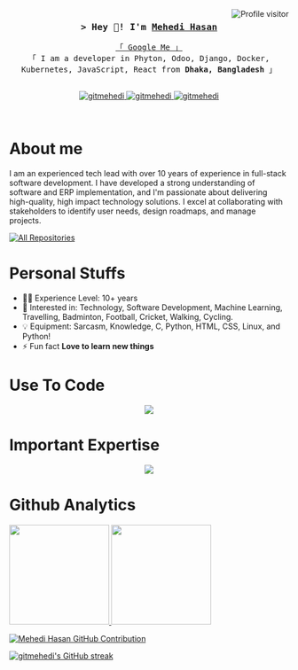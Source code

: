 <a href="https://komarev.com/ghpvc/?username=gitmehedi">
  <img align="right" src="https://komarev.com/ghpvc/?username=gitmehedi&color=brightgreen&&label=PROFILE+VIEWS&style=for-the-badge" alt="Profile visitor" />
</a>
<!-- Intro  -->
<h3 align="center">
        <samp>&gt; Hey 🤝! I'm 
                <b><a target="_blank" href="https://swapon.me">Mehedi Hasan</a></b>
        </samp>
</h3>

<p align="center"> 
  <samp>
    <a href="https://www.google.com/search?q=Mehedi+Hasan">「 Google Me 」</a>
    <br>
    「 I am a developer in Phyton, Odoo, Django, Docker, Kubernetes, JavaScript, React from <b>Dhaka, Bangladesh</b> 」
    <br>
    <br>
  </samp>
</p>

<p align="center">

 <a href="https://www.linkedin.com/in/gitmehedi/" target="_blank">
  <img src="https://img.shields.io/badge/LinkedIn-0077B5?style=for-the-badge&logo=linkedin&logoColor=white" alt="gitmehedi"/>
 </a>
 <a href="https://stackoverflow.com/users/2176115/mehedi-hasan" target="_blank">
  <img src="https://img.shields.io/badge/-Stackoverflow-0e76a8?style=for-the-badge&logo=Stackoverflow&logoColor=white&color=ef8236" alt="gitmehedi" />
 </a> 
 <a href="https://github.com/gitmehedi/gitmehedi.github.io/blob/master/MD_MEHEDI_HASAN.pdf" target="_blank">
  <img src="https://img.shields.io/badge/-Resume-23E4405F?style=for-the-badge&logo=Resume&logoColor=Red&color=green" alt="gitmehedi"  />
  </a> 
</p>
<br />


<!-- About Section -->

# About me

I am an experienced tech lead with over 10 years of experience in full-stack software development. I have developed a
strong understanding of software and ERP implementation, and I'm passionate about delivering high-quality, high impact
technology solutions. I excel at collaborating with stakeholders to identify user needs, design roadmaps, and manage
projects.

<p align="left">
  <a href="https://github.com/gitmehedi?tab=repositories" target="_blank"><img alt="All Repositories" title="All Repositories" src="https://img.shields.io/badge/-All%20Repos-2962FF?style=for-the-badge&logo=koding&logoColor=white"/></a>
</p>

# Personal Stuffs

- 👨‍🎓 Experience Level: 10+ years
- 🧩 Interested in: Technology, Software Development, Machine Learning, Travelling, Badminton, Football, Cricket,
  Walking, Cycling.
- 💡 Equipment: Sarcasm, Knowledge, C, Python, HTML, CSS, Linux, and Python!
- ⚡ Fun fact **Love to learn new things**


# Use To Code

<p align="center">
  <a href="https://skillicons.dev">
    <img src="https://skillicons.dev/icons?i=python,postgres,react,mysql,bash,docker,kubernetes,git,github,css,html,javascript,bootstrap,django,idea,pycharm,vscode,figma,rabbitmq,flask,jquery,nodejs,linux,aws,redhat,debian,ubuntu,graphql,kafka,apple,selenium,redis,prometheus,postman,npm,nginx,md,latex,grafana,jenkins,d3,ansible,vim" />
  </a>
</p>

# Important Expertise

<p align="center">
  <a href="https://skillicons.dev">
    <img src="https://skillicons.dev/icons?i=python,postgres,react,docker,kubernetes,git,javascript,django,flask,aws,ubuntu,postman,nginx,md,jenkins" />
  </a>
</p>

# Github Analytics

<p align="left">
  <a href="https://github.com/gitmehedi">
    <img height="180em" src="https://github-readme-stats-eight-theta.vercel.app/api?username=gitmehedi&show_icons=true&theme=algolia&include_all_commits=true&count_private=true"/>
    <img height="180em" src="https://github-readme-stats-eight-theta.vercel.app/api/top-langs/?username=gitmehedi&layout=compact&langs_count=20&theme=algolia&include_all_commits=true&count_private=true"/>
  </a>
</p>
<p align="left">
  <a href="https://github.com/gitmehedi">
    <img src="https://github-profile-summary-cards.vercel.app/api/cards/profile-details?username=gitmehedi&theme=radical" alt="Mehedi Hasan GitHub Contribution"/>
  </a>
</p>
<p align="left">
  <a href="https://github.com/gitmehedi">
    <img src="https://github-readme-streak-stats.herokuapp.com/?user=gitmehedi&theme=radical&border=7F3FBF&background=0D1117" alt="gitmehedi's GitHub streak"/>
  </a>
</p>







